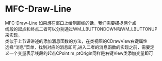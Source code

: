 # MFC-Draw-Line
MFC-Draw-Line
如果想在窗口上绘制直线的话，我们需要捕捉两个点<br>
线段的起点和终点二者可以分别通过WM_LBUTTONDOWN和WM_LBUTTONUP来实现。<br>
类似于上节课讲述的添加消息函数的方法，在类视图的CDrawView右键属性<br>
选择“消息”菜单，找到对应的消息即可,进入二者的消息函数的实现之前，需要定义一个变量表示线段的起点CPoint m_ptOrigin同样是右键View类添加变量即可

